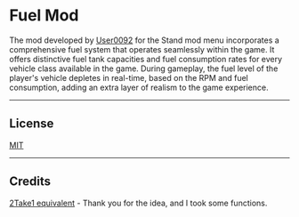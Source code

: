 # Fuel Mod
The mod developed by [User0092](https://github.com/User00092) for the Stand mod menu incorporates a comprehensive fuel system that operates seamlessly within the game. It offers distinctive fuel tank capacities and fuel consumption rates for every vehicle class available in the game. During gameplay, the fuel level of the player's vehicle depletes in real-time, based on the RPM and fuel consumption, adding an extra layer of realism to the game experience.

---
## License

[MIT](https://choosealicense.com/licenses/mit/)

---
## Credits
[2Take1 equivalent](https://github.com/GoldenLys/FuelMod) - Thank you for the idea, and I took some functions.
